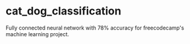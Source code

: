 # cat_dog_classification

Fully connected neural network with 78% accuracy for freecodecamp's machine learning project. 
